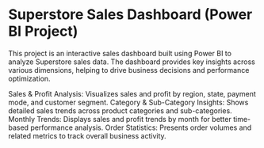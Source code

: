 # **Superstore Sales Dashboard (Power BI Project)**

This project is an interactive sales dashboard built using Power BI to analyze Superstore sales data. The dashboard provides key insights across various dimensions, helping to drive business decisions and performance optimization.


Sales & Profit Analysis: Visualizes sales and profit by region, state, payment mode, and customer segment.
Category & Sub-Category Insights: Shows detailed sales trends across product categories and sub-categories.
Monthly Trends: Displays sales and profit trends by month for better time-based performance analysis.
Order Statistics: Presents order volumes and related metrics to track overall business activity.
